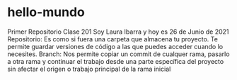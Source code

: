 # hello-mundo
Primer Repositorio Clase 201
Soy Laura Ibarra y hoy es 26 de Junio de 2021
Repositorio: Es como si fuera una carpeta que almacena tu proyecto. Te permite guardar versiones de código a las que puedes acceder cuando lo necesites.
Branch: Nos permite copiar un commit de cualquer rama, pasarlo a otra rama y continuar el trabajo desde una parte específica del proyecto sin afectar el origen o trabajo principal de la rama inicial

